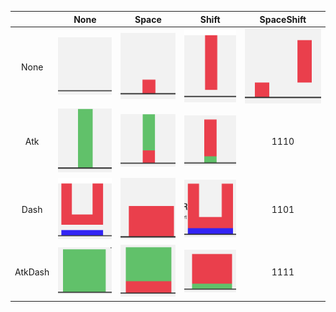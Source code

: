 |         |       None        |       Space        |       Shift        |    SpaceShift     |
| :-----: | :---------------: | :----------------: | :----------------: | :---------------: |
|  None   | ![0000](./nn.png) |  ![1000](./j.png)  | ![0100](./rb.png)  | ![1100](./js.png) |
|   Atk   | ![0010](./a.png)  | ![1010](./ja.png)  | ![0110](./sa.png)  |       1110        |
|  Dash   | ![0001](./d.png)  | ![1001](./jd.png)  | ![0101](./sd.png)  |       1101        |
| AtkDash | ![0011](./ad.png) | ![1011](./jad.png) | ![0111](./sad.png) |       1111        |

